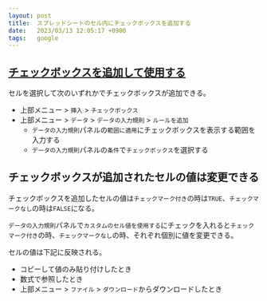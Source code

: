 ```yaml
---
layout: post
title:  スプレッドシートのセル内にチェックボックスを追加する
date:   2023/03/13 12:05:17 +0900
tags:   google
---
```


## [チェックボックスを追加して使用する](https://support.google.com/docs/answer/7684717?hl=ja)

セルを選択して次のいずれかでチェックボックスが追加できる。

-   上部メニュー > `挿入` > `チェックボックス`
-   上部メニュー > `データ` > `データの入力規則` > `ルールを追加`
    -   `データの入力規則`パネルの`範囲に適用`にチェックボックスを表示する範囲を入力する
    -   `データの入力規則`パネルの`条件`で`チェックボックス`を選択する

## チェックボックスが追加されたセルの値は変更できる

チェックボックスを追加したセルの値は`チェックマーク付き`の時は`TRUE`、`チェックマークなし`の時は`FALSE`になる。

`データの入力規則`パネルで`カスタムのセル値を使用する`にチェックを入れると`チェックマーク付き`の時、`チェックマークなし`の時、それぞれ個別に値を変更できる。

セルの値は下記に反映される。

-   コピーして値のみ貼り付けしたとき
-   数式で参照したとき
-   上部メニュー > `ファイル` > `ダウンロード`からダウンロードしたとき
